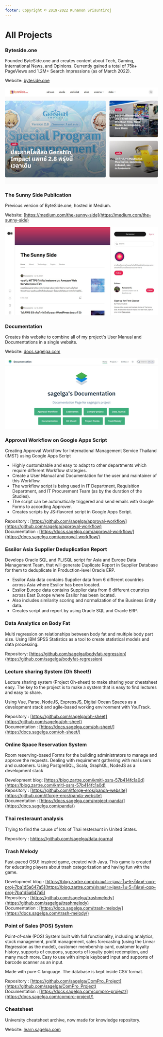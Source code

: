 ```yaml
---
footer: Copyright © 2019-2022 Kunanon Srisuntiroj
---
```


# All Projects

### Byteside.one

Founded ByteSide.one and creates content about Tech, Gaming, International News, and Opinions.
Currently gained a total of 75k+ PageViews and 1.2M+ Search Impressions (as of March 2022).

Website: [byteside.one](https://byteside.one/)

![](./asset/2cffceb438e8a86ee20f883ad5c11461.jpeg)

### The Sunny Side Publication

Previous version of ByteSide.one, hosted in Medium.

Website: [https://medium.com/the-sunny-side](https://medium.com/the-sunny-side)

![](./asset/dfe48212c5b836c5e952c20cf3114017.jpeg)

### Documentation

Creates this website to combine all of my project's User Manual and Documentations in a single website.

Website: [docs.sagelga.com](https://docs.sagelga.com/)

![](./asset/3fd0ead9c730fe65aa3fdf0368958074.jpeg)

### Approval Workflow on Google Apps Script

Creating Approval Workflow for International Management Service Thailand (IMST) using Google Apps Script

-   Highly customizable and easy to adapt to other departments which require different Workflow strategies.
-   Create a User Manual and Documentation for the user and maintainer of this Workflow.
-   The workflow script is being used in IT Department, Requisition Department, and IT Procurement Team (as by the duration of the Studies).
-   The script can be automatically triggered and send emails with Google Forms to according Approver.
-   Creates scripts by JS-flavored script in Google Apps Script.

Repository : [https://github.com/sagelga/approval-workflow](https://github.com/sagelga/approval-workflow)<br/>
Documentation : [https://docs.sagelga.com/approval-workflow/](https://docs.sagelga.com/approval-workflow/)

### Essilor Asia Supplier Deduplication Report

Develops Oracle SQL and PL/SQL script for Asia and Europe Data Management Team, that will generate Duplicate Report in Supplier Database for them to deduplicate in Production-level Oracle ERP.

-   Essilor Asia data contains Supplier data from 6 different countries across Asia where Essilor has been located.
-   Essilor Europe data contains Supplier data from 6 different countries across East Europe where Essilor has been located.
-   Also includes similarity scoring and normalization of the Business Entity data.
-   Creates script and report by using Oracle SQL and Oracle ERP.

### Data Analytics on Body Fat

Multi regression on relationships between body fat and multiple body part size. Using IBM SPSS Statistics as a tool to create statistical models and data processing.

Repository: [https://github.com/sagelga/bodyfat-regression](https://github.com/sagelga/bodyfat-regression)

### Lecture sharing System (Oh Sheet!)

Lecture sharing system (Project Oh-sheet) to make sharing your cheatsheet easy.
The key to the project is to make a system that is easy to find lectures and easy to share.

Using Vue, Parse, NodeJS, ExpressJS, Digital Ocean Spaces as a development stack
and agile-based working environment with YouTrack.

Repository : [https://github.com/sagelga/oh-sheet](https://github.com/sagelga/oh-sheet)<br/>
Documentation : [https://docs.sagelga.com/oh-sheet/](https://docs.sagelga.com/oh-sheet/)

### Online Space Reservation System

Room reserving-based Forms for the building administrators to manage and approve the requests.
Dealing with requirement gathering with real users and customers.
Using PostgreSQL, Scala, GraphQL, NodeJS as a development stack

Development blog: [https://blog.zartre.com/kmitl-osrs-57b414fc1a0d](https://blog.zartre.com/kmitl-osrs-57b414fc1a0d)<br/>
Repository : [https://github.com/itforge-eros/panda-website](https://github.com/itforge-eros/panda-website)<br/>
Documentation : [https://docs.sagelga.com/project-panda/](https://docs.sagelga.com/panda/)

### Thai resteraunt analysis

Trying to find the cause of lots of Thai resteraunt in United States.

Repository : [hhttps://github.com/sagelga/data-journal](https://github.com/sagelga/data-journal)

### Trash Melody

Fast-paced OSU! inspired game, created with Java.
This game is created for educating players about trash categorization and having fun with the game.

Development blog : [https://blog.zartre.com/ทำเกมด้วย-java-ใน-5-สัปดาห์-oop-proj-7ba1d5a647a5](https://blog.zartre.com/ทำเกมด้วย-java-ใน-5-สัปดาห์-oop-proj-7ba1d5a647a5)<br/>
Repository : [https://github.com/sagelga/trashmelody](https://github.com/sagelga/trashmelody)<br/>
Documentation : [https://docs.sagelga.com/trash-melody/](https://docs.sagelga.com/trash-melody/)

### Point of Sales (POS) System

Point-of-sale (POS) System built with full functionality, including analytics, stock management, profit management, sales forecasting (using the Linear Regression as the model), customer membership card, customer loyalty history, supports of coupons, supports of loyalty point redemption, and many much more.
Easy to use with simple keyboard input and supports of barcode scanner as an input.

Made with pure C language. The database is kept inside CSV format.

Repository : [https://github.com/sagelga/ComPro_Project](https://github.com/sagelga/ComPro_Project)<br/>
Documentation : [https://docs.sagelga.com/compro-project/](https://docs.sagelga.com/compro-project/)

### Cheatsheet

University cheatsheet archive, now made for knowledge repository.

Website: [learn.sagelga.com](https://learn.sagelga.com/)
